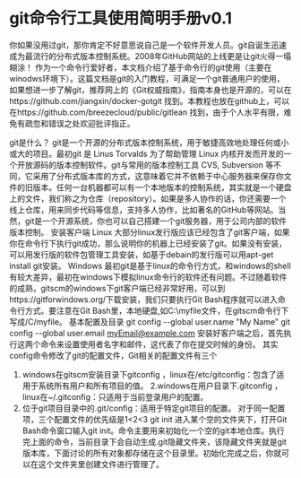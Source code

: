 # git命令行工具使用简明手册v0.1	
  你如果没用过git，那你肯定不好意思说自己是一个软件开发人员。git自诞生迅速成为最流行的分布式版本控制系统。2008年GitHub网站的上线更是让git火得一塌糊涂！
   作为一个命令行爱好者，本文档介绍了基于命令行的git使用（主要在winodws环境下）。这篇文档是git的入门教程，可满足一个git普通用户的使用，如果想进一步了解git，推荐网上的《Git权威指南》，指南本身也是开源的，可以在https://github.com/jiangxin/docker-gotgit 找到。本教程也放在github上，可以在https://github.com/breezecloud/public/gitlean 找到，由于个人水平有限，难免有疏忽和错误之处欢迎批评指正。
 
git是什么？
  git是一个开源的分布式版本控制系统，用于敏捷高效地处理任何或小或大的项目。最初git 是 Linus Torvalds 为了帮助管理 Linux 内核开发而开发的一个开放源码的版本控制软件。git与常用的版本控制工具 CVS, Subversion 等不同，它采用了分布式版本库的方式，这意味着它并不依赖于中心服务器来保存你文件的旧版本。任何一台机器都可以有一个本地版本的控制系统，其实就是一个硬盘上的文件，我们称之为仓库（repository）。如果是多人协作的话，你还需要一个线上仓库，用来同步代码等信息，支持多人协作，比如著名的GitHub等网站。当然，git是一个开源系统，你也可以自己搭建一个git服务器，用于公司内部的软件版本控制。
安装客户端
Linux
  大部分linux发行版应该已经包含了git客户端，如果你在命令行下执行git成功，那么说明你的机器上已经安装了git。如果没有安装，可以用发行版的软件包管理工具安装，如基于debain的发行版可以用apt-get install git安装。
Windows
  最初git是基于linux的命令行方式，和windows的shell有较大差异，最初在windows下模拟linux命令行的软件还有问题。不过随着软件的成熟，gitscm的windows下git客户端已经非常好用，可以到https://gitforwindows.org/下载安装，我们只要执行Git Bash程序就可以进入命令行方式。要注意在Git Bash里，本地硬盘,如C:\myfile文件，在gitscm命令行下写成/C/myfile。
基本配置及目录
git config --global user.name "My Name" 
git config --global user.email myEmail@example.com
  安装好客户端之后，首先执行这两个命令来设置使用者名字和邮件，这代表了你在提交时候的身份。
  其实config命令修改了git的配置文件，Git相关的配置文件有三个
1. windows在gitscm安装目录下gitconfig ，linux在/etc/gitconfig：包含了适用于系统所有用户和所有项目的值。
2.windows在用户目录下.gitconfig ，linux在~/.gitconfig：只适用于当前登录用户的配置。
3. 位于git项目目录中的.git/config：适用于特定git项目的配置。
对于同一配置项，三个配置文件的优先级是1<2<3
git init
  进入某个空的文件夹下，打开Git Bash命令窗口输入git init。命令主要用来初始化一个空的git本地仓库。执行完上面的命令，当前目录下会自动生成.git隐藏文件夹，该隐藏文件夹就是git版本库，下面讨论的所有对象都存储在这个目录里。初始化完成之后，你就可以在这个文件夹里创建文件进行管理了。

